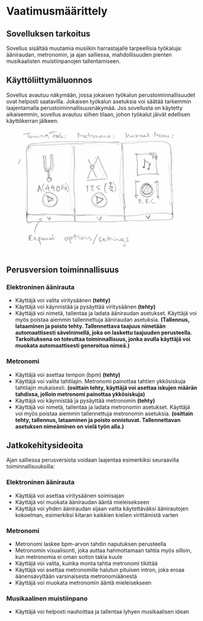 # Vaatimusmäärittely

## Sovelluksen tarkoitus

Sovellus sisältää muutamia musiikin harrastajalle tarpeellisia työkaluja: ääniraudan, metronomin, ja ajan salliessa, mahdollisuuden pienten musikaalisten muistiinpanojen tallentamiseen.

## Käyttöliittymäluonnos

Sovellus avautuu näkymään, jossa jokaisen työkalun perustoiminnallisuudet ovat helposti saatavilla.
Jokaisen työkalun asetuksia voi säätää tarkemmin laajentamalla perustoiminnallisuusnäkymää.
Jos sovellusta on käytetty aikaisemmin, sovellus avautuu siihen tilaan, johon työkalut jäivät edellisen käyttökerran jälkeen.

![Sovelluksen aloitusnäkymän hahmotelma](./kuvat/musictools_ui_sketch.png)

## Perusversion toiminnallisuus

### Elektroninen äänirauta

- Käyttäjä voi valita viritysäänen **(tehty)**
- Käyttäjä voi käynnistää ja pysäyttää viritysäänen **(tehty)**
- Käyttäjä voi nimetä, tallentaa ja ladata ääniraudan asetukset. Käyttäjä voi myös poistaa aiemmin tallennettuja ääniraudan asetuksia. **(Tallennus, lataaminen ja poisto tehty. Tallennettava taajuus nimetään automaattisesti sävelnimellä, joka on laskettu taajuuden perusteella. Tarkoituksena on toteuttaa toiminnallisuus, jonka avulla käyttäjä voi muokata automaattisesti generoitua nimeä.)**

### Metronomi

- Käyttäjä voi asettaa tempon (bpm) **(tehty)**
- Käyttäjä voi valita tahtilajin. Metronomi painottaa tahtien ykkösiskuja tahtilajin mukaisesti. **(osittain tehty, käyttäjä voi asettaa iskujen määrän tahdissa, jolloin metronomi painottaa ykkösiskuja)**
- Käyttäjä voi käynnistää ja pysäyttää metronomin **(tehty)**
- Käyttäjä voi nimetä, tallentaa ja ladata metronomin asetukset. Käyttäjä voi myös poistaa aiemmin tallennettuja metronomin asetuksia. **(osittain tehty, tallennus, lataaminen ja poisto onnistuvat. Tallennettavan asetuksen nimeäminen on vielä työn alla.)**

## Jatkokehitysideoita

Ajan salliessa perusversiota voidaan laajentaa esimerkiksi seuraavilla toiminnallisuuksilla:

### Elektroninen äänirauta

- Käyttäjä voi asettaa viritysäänen soimisajan
- Käyttäjä voi muokata ääniraudan ääntä mieleisekseen
- Käyttäjä voi yhden ääniraudan sijaan valita käytettäväksi äänirautojen kokoelman, esimerkiksi kitaran kaikkien kielien virittämistä varten

### Metronomi

- Metronomi laskee bpm-arvon tahdin naputuksen perusteella
- Metronomin visualisonti, joka auttaa hahmottamaan tahtia myös silloin, kun metronomia ei oman soiton takia kuule
- Käyttäjä voi valita, kuinka monta tahtia metronomi tikittää
- Käyttäjä voi asettaa metronomille halutun pituisen intron, joka eroaa äänensävyltään varsinaisesta metronomiäänestä
- Käyttäjä voi muokata metronomin ääntä mieleisekseen

### Musikaalinen muistiinpano

- Käyttäjä voi helposti nauhoittaa ja tallentaa lyhyen musikaalisen idean 
